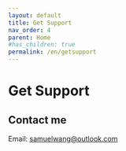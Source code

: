 ```yaml
---
layout: default
title: Get Support
nav_order: 4
parent: Home
#has_children: true
permalink: /en/getsupport
---
```


# Get Support

## Contact me
Email: [samuelwang@outlook.com](mailto:samuelwang@outlook.com) 